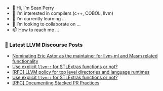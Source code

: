 - 👋 Hi, I’m Sean Perry
- 👀 I’m interested in compilers (c++, COBOL, llvm)
- 🌱 I’m currently learning ...
- 💞️ I’m looking to collaborate on ...
- 📫 How to reach me ...

<!---
s66perry/s66perry is a ✨ special ✨ repository because its `README.md` (this file) appears on your GitHub profile.
You can click the Preview link to take a look at your changes.
--->
### 📕 Latest LLVM Discourse Posts

<!-- DISCOURSE-LLVM:START -->
- [Nominating Eric Astor as the maintainer for llvm-ml and Masm related functionality](https://discourse.llvm.org/t/nominating-eric-astor-as-the-maintainer-for-llvm-ml-and-masm-related-functionality/86144#post_1)
- [Use explicit `llvm::` for STLExtras functions or not?](https://discourse.llvm.org/t/use-explicit-llvm-for-stlextras-functions-or-not/86141#post_8)
- [[RFC] LLVM policy for top level directories and language runtimes](https://discourse.llvm.org/t/rfc-llvm-policy-for-top-level-directories-and-language-runtimes/86143#post_1)
- [Use explicit `llvm::` for STLExtras functions or not?](https://discourse.llvm.org/t/use-explicit-llvm-for-stlextras-functions-or-not/86141#post_7)
- [[RFC] Documenting Stacked PR Practices](https://discourse.llvm.org/t/rfc-documenting-stacked-pr-practices/85471#post_9)
<!-- DISCOURSE-LLVM:END -->
